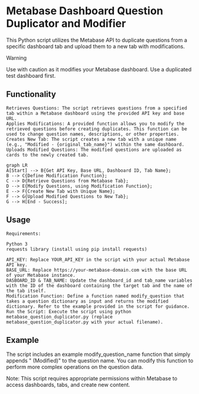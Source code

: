 # Metabase Dashboard Question Duplicator and Modifier

This Python script utilizes the Metabase API to duplicate questions from a specific dashboard tab and upload them to a new tab with modifications.

> [!WARNING]  
> Use with caution as it modifies your Metabase dashboard. Use a duplicated test dashboard first.

## Functionality

    Retrieves Questions: The script retrieves questions from a specified tab within a Metabase dashboard using the provided API key and base URL.
    Applies Modifications: A provided function allows you to modify the retrieved questions before creating duplicates. This function can be used to change question names, descriptions, or other properties.
    Creates New Tab: The script creates a new tab with a unique name (e.g., "Modified - {original_tab_name}") within the same dashboard.
    Uploads Modified Questions: The modified questions are uploaded as cards to the newly created tab.
    
```mermaid
graph LR
A[Start] --> B{Get API Key, Base URL, Dashboard ID, Tab Name};
B --> C{Define Modification Function};
C --> D{Retrieve Questions from Metabase Tab};
D --> E{Modify Questions, using Modification Function};
E --> F{Create New Tab with Unique Name};
F --> G{Upload Modified Questions to New Tab};
G --> H[End - Success];
```

## Usage

    Requirements:

    Python 3
    requests library (install using pip install requests)

    API_KEY: Replace YOUR_API_KEY in the script with your actual Metabase API key.
    BASE_URL: Replace https://your-metabase-domain.com with the base URL of your Metabase instance.
    DASBOARD_ID & TAB_NAME: Update the dashboard_id and tab_name variables with the ID of the dashboard containing the target tab and the name of the tab itself.
    Modification Function: Define a function named modify_question that takes a question dictionary as input and returns the modified dictionary. Refer to the example provided in the script for guidance.
    Run the Script: Execute the script using python metabase_question_duplicator.py (replace metabase_question_duplicator.py with your actual filename).

## Example

The script includes an example modify_question_name function that simply appends " (Modified)" to the question name. You can modify this function to perform more complex operations on the question data.

Note: This script requires appropriate permissions within Metabase to access dashboards, tabs, and create new content.
